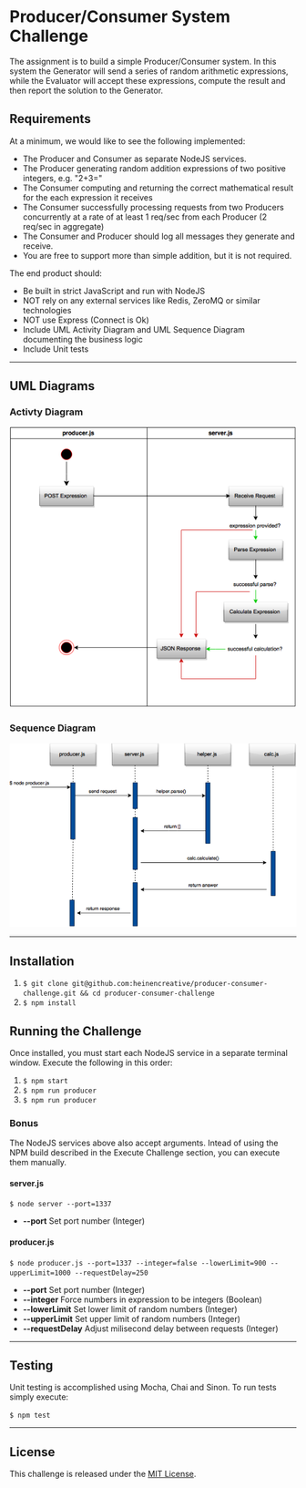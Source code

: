 # Producer/Consumer System Challenge

The assignment is to build a simple Producer/Consumer system. In this system the Generator will send a series of random arithmetic expressions, while the Evaluator will accept these expressions, compute the result and then report the solution to the Generator.

## Requirements

At a minimum, we would like to see the following implemented:

* The Producer and Consumer as separate NodeJS services.
* The Producer generating random addition expressions of two positive integers, e.g. "2+3="
* The Consumer computing and returning the correct mathematical result for the each expression it receives
* The Consumer successfully processing requests from two Producers concurrently at a rate of at least 1 req/sec from each Producer (2 req/sec in aggregate)
* The Consumer and Producer should log all messages they generate and receive.
* You are free to support more than simple addition, but it is not required.

The end product should:

* Be built in strict JavaScript and run with NodeJS
* NOT rely on any external services like Redis, ZeroMQ or similar technologies
* NOT use Express (Connect is Ok)
* Include UML Activity Diagram and UML Sequence Diagram documenting the business logic
* Include Unit tests

----

## UML Diagrams

### Activty Diagram

![UML Activity Diagram](https://github.com/heinencreative/producer-consumer-challenge/raw/master/assets/images/producer_consumer_activity_diagram.png "UML Activity Diagram")

### Sequence Diagram

![UML Sequence Diagram](https://github.com/heinencreative/producer-consumer-challenge/raw/master/assets/images/producer_consumer_sequence.png "UML Sequence Diagram")

----

## Installation

1. `$ git clone git@github.com:heinencreative/producer-consumer-challenge.git && cd producer-consumer-challenge`
2. `$ npm install`

## Running the Challenge

Once installed, you must start each NodeJS service in a separate terminal window. Execute the following in this order:

1. `$ npm start`
2. `$ npm run producer`
3. `$ npm run producer`

### Bonus

The NodeJS services above also accept arguments. Intead of using the NPM build described in the Execute Challenge section, you can execute them manually.

#### server.js

`$ node server --port=1337`

* **--port** Set port number (Integer)

#### producer.js

`$ node producer.js --port=1337 --integer=false --lowerLimit=900 --upperLimit=1000 --requestDelay=250`

* **--port** Set port number (Integer)
* **--integer** Force numbers in expression to be integers (Boolean)
* **--lowerLimit** Set lower limit of random numbers (Integer)
* **--upperLimit** Set upper limit of random numbers (Integer)
* **--requestDelay** Adjust milisecond delay between requests (Integer)

----

## Testing

Unit testing is accomplished using Mocha, Chai and Sinon. To run tests simply execute:

`$ npm test`

----

## License

This challenge is released under the [MIT License](http://www.opensource.org/licenses/MIT).
